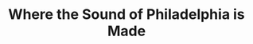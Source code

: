 ---
pid: MP60
title: Where the Sound of Philadelphia is Made
location_transcription: South Street near Fitzwater
zipcode: 
outside_phl: 
neighborhood: 
age: 
age_range: 
instagram: 
image_file_name: MP_60.jpg
proposal_transcription: |-
  Something for Philadelphia International
  NOT MOTOWN
  Something about music of Philly
topic: Art,Philadelphia
topic_summary: 0, 0
type: 
keywords_other: 
credit: 
image_labels: 
twitter: 
facebook: 
permalink: "/monuments/mp60/"
layout: item-page
---